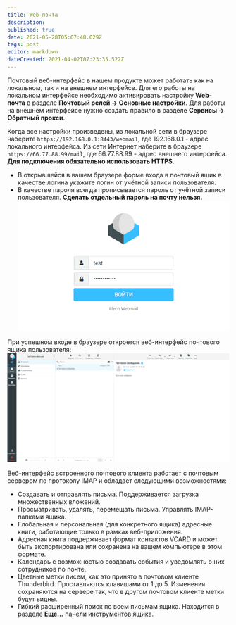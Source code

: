 ```yaml
---
title: Web-почта
description: 
published: true
date: 2021-05-28T05:07:48.029Z
tags: post
editor: markdown
dateCreated: 2021-04-02T07:23:35.522Z
---
```


Почтовый веб-интерфейс в нашем продукте может работать как на локальном, так и на внешнем интерфейсе. Для его работы на локальном интерфейсе необходимо активировать настройку **Web-почта** в разделе **Почтовый релей -> Основные настройки**. Для работы на внешнем интерфейсе нужно создать правило в разделе **Сервисы -> Обратный прокси**.

Когда все настройки произведены, из локальной сети в браузере наберите `https://192.168.0.1:8443/webmail`, где 192.168.0.1 - адрес локального интерфейса.
Из сети Интернет наберите в браузере `https://66.77.88.99/mail`, где 66.77.88.99 - адрес внешнего интерфейса. **Для подключения обязательно использовать HTTPS.**

- В открывшейся в вашем браузере форме входа в почтовый ящик в качестве логина укажите логин от учётной записи пользователя.
- В качестве пароля всегда прописывается пароль от учётной записи пользователя. **Сделать отдельный пароль на почту нельзя.**
![roundcude_enter_in_acc.png](/roundcude_enter_in_acc.png)

При успешном входе в браузере откроется веб-интерфейс почтового ящика пользователя:
![roundcube_lk_1.png](/roundcube_lk_1.png)

Веб-интерфейс встроенного почтового клиента работает с почтовым сервером по протоколу IMAP и обладает следующими возможностями:

- Создавать и отправлять письма. Поддерживается загрузка множественных вложений.
- Просматривать, удалять, перемещать письма. Управлять IMAP-папками ящика.
- Глобальная и персональная (для конкретного ящика) адресные книги, работающие только в рамках веб-приложения.
- Адресная книга поддерживает формат контактов VCARD и может быть экспортирована или сохранена на вашем компьютере в этом формате.
- Календарь с возможностью создавать события и уведомлять о них сотрудников по почте.
- Цветные метки писем, как это принято в почтовом клиенте Thunderbird. Проставляются клавишами от 1 до 5. Изменения сохраняются на сервере так, что в другом почтовом клиенте метки будут видны.
- Гибкий расширенный поиск по всем письмам ящика. Находится в разделе **Еще...** панели инструментов ящика.